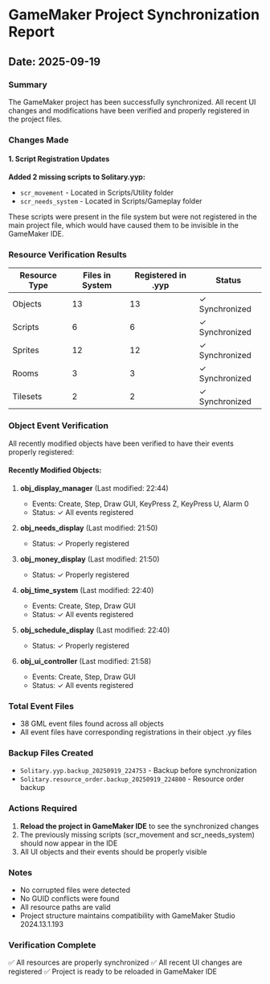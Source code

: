 # GameMaker Project Synchronization Report
## Date: 2025-09-19

### Summary
The GameMaker project has been successfully synchronized. All recent UI changes and modifications have been verified and properly registered in the project files.

### Changes Made

#### 1. Script Registration Updates
**Added 2 missing scripts to Solitary.yyp:**
- `scr_movement` - Located in Scripts/Utility folder
- `scr_needs_system` - Located in Scripts/Gameplay folder

These scripts were present in the file system but were not registered in the main project file, which would have caused them to be invisible in the GameMaker IDE.

### Resource Verification Results

| Resource Type | Files in System | Registered in .yyp | Status |
|---------------|-----------------|-------------------|--------|
| Objects | 13 | 13 | ✓ Synchronized |
| Scripts | 6 | 6 | ✓ Synchronized |
| Sprites | 12 | 12 | ✓ Synchronized |
| Rooms | 3 | 3 | ✓ Synchronized |
| Tilesets | 2 | 2 | ✓ Synchronized |

### Object Event Verification
All recently modified objects have been verified to have their events properly registered:

#### Recently Modified Objects:
1. **obj_display_manager** (Last modified: 22:44)
   - Events: Create, Step, Draw GUI, KeyPress Z, KeyPress U, Alarm 0
   - Status: ✓ All events registered

2. **obj_needs_display** (Last modified: 21:50)
   - Status: ✓ Properly registered

3. **obj_money_display** (Last modified: 21:50)
   - Status: ✓ Properly registered

4. **obj_time_system** (Last modified: 22:40)
   - Events: Create, Step, Draw GUI
   - Status: ✓ All events registered

5. **obj_schedule_display** (Last modified: 22:40)
   - Status: ✓ Properly registered

6. **obj_ui_controller** (Last modified: 21:58)
   - Events: Create, Step, Draw GUI
   - Status: ✓ All events registered

### Total Event Files
- 38 GML event files found across all objects
- All event files have corresponding registrations in their object .yy files

### Backup Files Created
- `Solitary.yyp.backup_20250919_224753` - Backup before synchronization
- `Solitary.resource_order.backup_20250919_224800` - Resource order backup

### Actions Required
1. **Reload the project in GameMaker IDE** to see the synchronized changes
2. The previously missing scripts (scr_movement and scr_needs_system) should now appear in the IDE
3. All UI objects and their events should be properly visible

### Notes
- No corrupted files were detected
- No GUID conflicts were found
- All resource paths are valid
- Project structure maintains compatibility with GameMaker Studio 2024.13.1.193

### Verification Complete
✅ All resources are properly synchronized
✅ All recent UI changes are registered
✅ Project is ready to be reloaded in GameMaker IDE